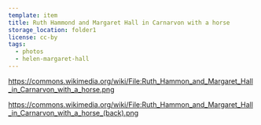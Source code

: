 ```yaml
---
template: item
title: Ruth Hammond and Margaret Hall in Carnarvon with a horse
storage_location: folder1
license: cc-by
tags:
  - photos
  - helen-margaret-hall
---
```


https://commons.wikimedia.org/wiki/File:Ruth_Hammon_and_Margaret_Hall_in_Carnarvon_with_a_horse.png

https://commons.wikimedia.org/wiki/File:Ruth_Hammon_and_Margaret_Hall_in_Carnarvon_with_a_horse_(back).png
